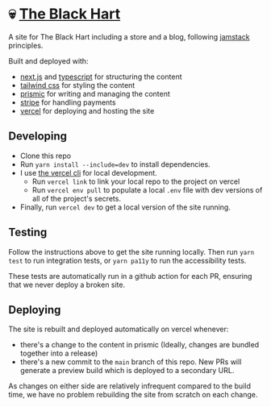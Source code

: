 # :skull: [The Black Hart](https://theblackhart.co.uk/)

A site for The Black Hart including a store and a blog, following [jamstack](https://jamstack.org/) principles.

Built and deployed with:

- [next.js](https://nextjs.org/) and [typescript](https://www.typescriptlang.org/) for structuring the content
- [tailwind css](https://tailwindcss.com/) for styling the content
- [prismic](https://prismic.io/) for writing and managing the content
- [stripe](https://stripe.com/) for handling payments
- [vercel](https://vercel.com/) for deploying and hosting the site

## Developing

- Clone this repo
- Run `yarn install --include=dev` to install dependencies.
- I use [the vercel cli](https://vercel.com/docs/cli) for local development.
  - Run `vercel link` to link your local repo to the project on vercel
  - Run `vercel env pull` to populate a local `.env` file with dev versions of all of the project's secrets.
- Finally, run `vercel dev` to get a local version of the site running.

## Testing

Follow the instructions above to get the site running locally. Then run `yarn test` to run integration tests, or `yarn pa11y` to run the accessibility tests.

These tests are automatically run in a github action for each PR, ensuring that we never deploy a broken site.

## Deploying

The site is rebuilt and deployed automatically on vercel whenever:

- there's a change to the content in prismic (Ideally, changes are bundled together into a release)
- there's a new commit to the `main` branch of this repo. New PRs will generate a preview build which is deployed to a secondary URL.

As changes on either side are relatively infrequent compared to the build time, we have no problem rebuilding the site from scratch on each change.
